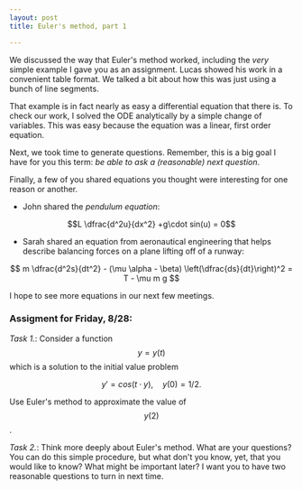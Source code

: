 ```yaml
---
layout: post
title: Euler's method, part 1

---
```


We discussed the way that Euler's method worked, including the _very_ simple example I gave you as an assignment. Lucas showed his work in a convenient table format. We talked a bit about how this was just using a bunch of line segments.

That example is in fact nearly as easy a differential equation that there is. To check our work, I solved the ODE analytically by a simple change of variables. This was easy because the equation was a linear, first order equation.

Next, we took time to generate questions. Remember, this is a big goal I have for you this term: _be able to ask a (reasonable) next question_.

Finally, a few of you shared equations you thought were interesting for one reason or another.

  - John shared the _pendulum equation_:

$$L \dfrac{d^2u}{dx^2} +g\cdot sin(u) = 0$$

  - Sarah shared an equation from aeronautical engineering that helps describe balancing forces on a plane lifting off of a runway:

$$ m \dfrac{d^2s}{dt^2} - (\mu \alpha - \beta) \left(\dfrac{ds}{dt}\right)^2 = T - \mu m g $$

I hope to see more equations in our next few meetings.

### Assigment for Friday, 8/28:

*Task 1.*: Consider a function $$y=y(t)$$ which is a solution to the initial value problem

$$ y' = cos(t\cdot y), \quad y(0)=1/2. $$

Use Euler's method to approximate the value of $$y(2)$$.

*Task 2.*: Think more deeply about Euler's method. What are your questions? You can do this simple procedure, but what don't you know, yet, that you would like to know? What might be important later? I want you to have two reasonable questions to turn in next time.


